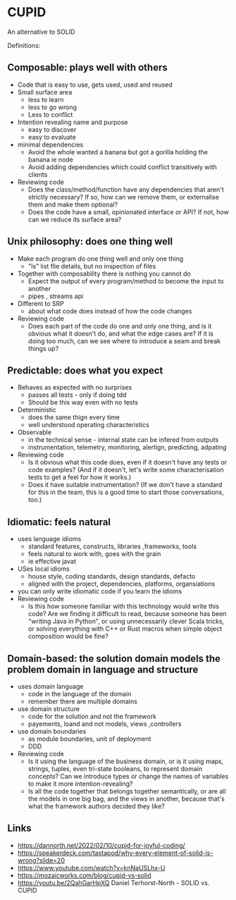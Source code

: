 # CUPID

An alternative to SOLID

Definitions:

## Composable: plays well with others
  - Code that is easy to use, gets used, used and reused
  - Small surface area
    - less to learn
    - less to go wrong
    - Less to conflict
  - Intention revealing name and purpose
    - easy to discover
    - easy to evaluate
  - minimal dependencies
    - Avoid the whole wanted a banana but got a gorilla holding the banana ie node
    - Avoid adding dependencies which could conflict transitively with clients
  - Reviewing code
    - Does the class/method/function have any dependencies that aren't strictly necessary? If so, how can we remove them, or externalise them and make them optional?
    - Does the code have a small, opinionated interface or API? If not, how can we reduce its surface area?
## Unix philosophy: does one thing well
  - Make each program do one thing well and only one thing
    - "ls" list  flie details, but no inspection of files
  - Together with composability there is nothing you cannot do
    - Expect the output of every program/method to become the input to another
    - pipes , streams api
  - Different to SRP
    - about what code does instead of how the code changes
  - Reviewing code
    - Does each part of the code do one and only one thing, and is it obvious what it doesn't do, and what the edge cases are? If it is doing too much, can we see where to introduce a seam and break things up?
## Predictable: does what you expect
  - Behaves as expected with no surprises
    - passes all tests - only if doing tdd
    - Should be this way even with no tests
  - Deterministic
    - does the same thign every time
    - well understood operating characteristics
  - Observable
    - in the technical sense - internal state can be infered from outputs
    - instrumentation, telemetry, monitoring, alertign, predicting, adpating
  - Reviewing code
    - Is it obvious what this code does, even if it doesn't have any tests or code examples? (And if it doesn't, let's write some characterisation tests to get a feel for how it works.)
    - Does it have suitable instrumentation? (If we don't have a standard for this in the team, this is a good time to start those conversations, too.)
## Idiomatic: feels natural
  - uses language idioms
    - standard features, constructs, libraries ,frameworks, tools
    - feels natural to work with, goes with the grain
    - ie effective javat
  - USes local idioms
    - house style, coding standards, design standards, defacto
    - aligned with the project, dependencies, platforms, organsiations
  - you can only write idiomatic code if you learn the idioms
  - Reviewing code
    - Is this how someone familiar with this technology would write this code? Are we finding it difficult to read, because someone has been "writing Java in Python", or using unnecessarily clever Scala tricks, or solving everything with C++ or Rust macros when simple object composition would be fine?
## Domain-based: the solution domain models the problem domain in language and structure
  - uses domain language
    - code in the language of the domain
    - remember there are multiple domains
  - use domain structure
    - code for the solution and not the framework
    - payements, loand and not models, views ,controllers
  - use domain boundaries
    - as module boundaries, unit of deployment
    - DDD
  - Reviewing code
    - Is it using the language of the business domain, or is it using maps, strings, tuples, even tri-state booleans, to represent domain concepts? Can we introduce types or change the names of variables to make it more intention-revealing?
    - Is all the code together that belongs together semantically, or are all the models in one big bag, and the views in another, because that's what the framework authors decided they like?

## Links

- https://dannorth.net/2022/02/10/cupid-for-joyful-coding/
- https://speakerdeck.com/tastapod/why-every-element-of-solid-is-wrong?slide=20
- https://www.youtube.com/watch?v=knNaUSLhx-U
- https://mozaicworks.com/blog/cupid-vs-solid
- https://youtu.be/2QahGarHpXQ Daniel Terhorst-North - SOLID vs. CUPID
